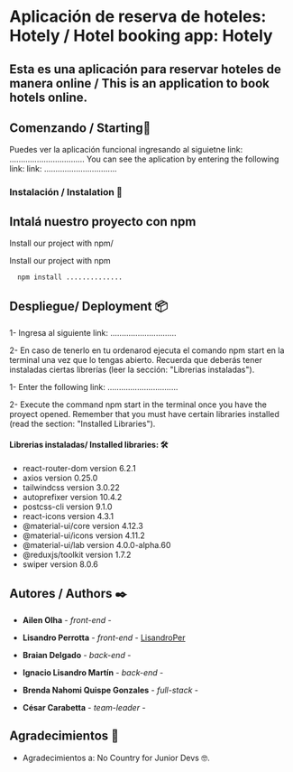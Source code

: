 #  Aplicación de reserva de hoteles: Hotely / Hotel booking app: Hotely

Esta es una aplicación para reservar hoteles de manera online / This is an application to book hotels online. 
-------------------------------------------------------------------------------------------------------------------------------------


## Comenzando / Starting🚀

Puedes ver la aplicación funcional ingresando al siguietne link: .................................
You can see the aplication by entering the following link: link: ................................ 





### Instalación / Instalation 🔧
Intalá nuestro proyecto con npm 
-----------------------------
Install our project with npm/ 

Install our project with npm


```bash
  npm install ..............
```

## Despliegue/ Deployment 📦

1- Ingresa al siguiente link: .............................
 
2- En caso de tenerlo en tu ordenarod ejecuta el comando npm start en la terminal una vez que lo tengas abierto. Recuerda que deberás tener instaladas ciertas librerías (leer la sección: "Librerias instaladas").

1- Enter the following link: ...............................

2- Execute the command npm start in the terminal once you have the proyect opened. Remember that you must have certain libraries installed (read the section: "Installed Libraries").
 

#### Librerias instaladas/ Installed libraries: 🛠️
* react-router-dom version 6.2.1
* axios version 0.25.0
* tailwindcss version 3.0.22
* autoprefixer version 10.4.2
* postcss-cli version 9.1.0
* react-icons version 4.3.1
* @material-ui/core version 4.12.3
* @material-ui/icons version 4.11.2
* @material-ui/lab version 4.0.0-alpha.60
* @reduxjs/toolkit version 1.7.2
* swiper version 8.0.6


## Autores / Authors ✒️

* **Ailen Olha** - *front-end* - []()
* **Lisandro Perrotta** - *front-end* - [LisandroPer](https://github.com/LisandroPer)
* **Braian Delgado** - *back-end* - []()
* **Ignacio Lisandro Martín** - *back-end* - []()
* **Brenda Nahomi Quispe Gonzales** - *full-stack* - []()

* **César Carabetta** - *team-leader* - []()


## Agradecimientos 🎁


* Agradecimientos a: No Country for Junior Devs 🤓.



